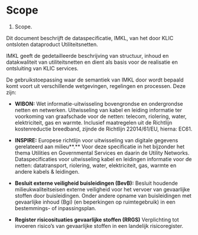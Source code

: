Scope
=====

1.  Scope.

Dit document beschrijft de dataspecificatie, IMKL, van het door KLIC ontsloten
dataproduct Utiliteitsnetten.

IMKL geeft de gedetailleerde beschrijving van structuur, inhoud en datakwaliteit
van utiliteitsnetten en dient als basis voor de realisatie en ontsluiting van
KLIC services.

De gebruikstoepassing waar de semantiek van IMKL door wordt bepaald komt voort
uit verschillende wetgevingen, regelingen en processen. Deze zijn:

-   **WIBON:** Wet informatie-uitwisseling bovengrondse en ondergrondse netten
    en netwerken. Uitwisseling van kabel en leiding informatie ter voorkoming
    van graafschade voor de netten: telecom, riolering, water, elektriciteit,
    gas en warmte. Inclusief maatregelen uit de Richtlijn kostenreductie
    breedband, zijnde de Richtlijn 22014/61/EU, hierna: EC61.

-   **INSPIRE:** Europese richtlijn voor uitwisseling van digitale gegevens
    gerelateerd aan milieu**.** Voor deze specificatie in het bijzonder het
    thema Utilities en Governmental Services en daarin de Utility Networks.
    Dataspecificaties voor uitwisseling kabel en leidingen informatie voor de
    netten: datatransport, riolering, water, elektriciteit, gas, warmte en
    andere kabels & leidingen.

-   **Besluit externe veiligheid buisleidingen (BevB):** Besluit houdende
    milieukwaliteitseisen externe veiligheid voor het vervoer van gevaarlijke
    stoffen door buisleidingen. Onder andere opname van buisleidingen met
    gevaarlijke inhoud (Bgi) (en beperkingen op ruimtegebruik) in een
    bestemmings- of inpassingsplan.

-   **Register risicosituaties gevaarlijke stoffen (RRGS)** Verplichting tot
    invoeren risico’s van gevaarlijke stoffen in een landelijk risicoregister.
